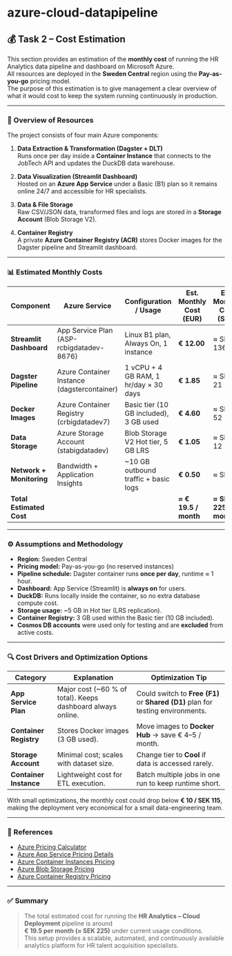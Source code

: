 # azure-cloud-datapipeline
## 💰 Task 2 – Cost Estimation

This section provides an estimation of the **monthly cost** of running the HR Analytics data pipeline and dashboard on Microsoft Azure.  
All resources are deployed in the **Sweden Central** region using the **Pay-as-you-go** pricing model.  
The purpose of this estimation is to give management a clear overview of what it would cost to keep the system running continuously in production.

---

### 🧩 Overview of Resources

The project consists of four main Azure components:

1. **Data Extraction & Transformation (Dagster + DLT)**  
   Runs once per day inside a **Container Instance** that connects to the JobTech API and updates the DuckDB data warehouse.

2. **Data Visualization (Streamlit Dashboard)**  
   Hosted on an **Azure App Service** under a Basic (B1) plan so it remains online 24/7 and accessible for HR specialists.

3. **Data & File Storage**  
   Raw CSV/JSON data, transformed files and logs are stored in a **Storage Account** (Blob Storage V2).

4. **Container Registry**  
   A private **Azure Container Registry (ACR)** stores Docker images for the Dagster pipeline and Streamlit dashboard.

---

### 📊 Estimated Monthly Costs

| Component | Azure Service | Configuration / Usage | Est. Monthly Cost (EUR) | Est. Monthly Cost (SEK) |
|------------|----------------|------------------------|--------------------------|--------------------------|
| **Streamlit Dashboard** | App Service Plan (ASP-rcbigdatadev-8676) | Linux B1 plan, Always On, 1 instance | **€ 12.00** | ≈ SEK 136 |
| **Dagster Pipeline** | Azure Container Instance (dagstercontainer) | 1 vCPU + 4 GB RAM, 1 hr/day × 30 days | **€ 1.85** | ≈ SEK 21 |
| **Docker Images** | Azure Container Registry (crbigdatadev7) | Basic tier (10 GB included), 3 GB used | **€ 4.60** | ≈ SEK 52 |
| **Data Storage** | Azure Storage Account (stabigdatadev) | Blob Storage V2 Hot tier, 5 GB LRS | **€ 1.05** | ≈ SEK 12 |
| **Network + Monitoring** | Bandwidth + Application Insights | ~10 GB outbound traffic + basic logs | **€ 0.50** | ≈ SEK 6 |
| **Total Estimated Cost** | | | **≈ € 19.5 / month** | **≈ SEK 225 / month** |

---

### ⚙️ Assumptions and Methodology

- **Region:** Sweden Central  
- **Pricing model:** Pay-as-you-go (no reserved instances)  
- **Pipeline schedule:** Dagster container runs **once per day**, runtime ≈ 1 hour.  
- **Dashboard:** App Service (Streamlit) is **always on** for users.  
- **DuckDB:** Runs locally inside the container, so no extra database compute cost.  
- **Storage usage:** ~5 GB in Hot tier (LRS replication).  
- **Container Registry:** 3 GB used within the Basic tier (10 GB included).  
- **Cosmos DB accounts** were used only for testing and are **excluded** from active costs.

---

### 🔍 Cost Drivers and Optimization Options

| Category | Explanation | Optimization Tip |
|-----------|--------------|------------------|
| **App Service Plan** | Major cost (~60 % of total). Keeps dashboard always online. | Could switch to **Free (F1)** or **Shared (D1)** plan for testing environments. |
| **Container Registry** | Stores Docker images (3 GB used). | Move images to **Docker Hub** → save € 4–5 / month. |
| **Storage Account** | Minimal cost; scales with dataset size. | Change tier to **Cool** if data is accessed rarely. |
| **Container Instance** | Lightweight cost for ETL execution. | Batch multiple jobs in one run to keep runtime short. |

With small optimizations, the monthly cost could drop below **€ 10 / SEK 115**, making the deployment very economical for a small data-engineering team.

---

### 🧾 References

- [Azure Pricing Calculator](https://azure.microsoft.com/en-us/pricing/calculator/)  
- [Azure App Service Pricing Details](https://azure.microsoft.com/en-us/pricing/details/app-service/linux/)  
- [Azure Container Instances Pricing](https://azure.microsoft.com/en-us/pricing/details/container-instances/)  
- [Azure Blob Storage Pricing](https://azure.microsoft.com/en-us/pricing/details/storage/blobs/)  
- [Azure Container Registry Pricing](https://azure.microsoft.com/en-us/pricing/details/container-registry/)

---

### ✅ Summary

> The total estimated cost for running the **HR Analytics – Cloud Deployment** pipeline is around  
> **€ 19.5 per month (≈ SEK 225)** under current usage conditions.  
> This setup provides a scalable, automated, and continuously available analytics platform for HR talent acquisition specialists.

